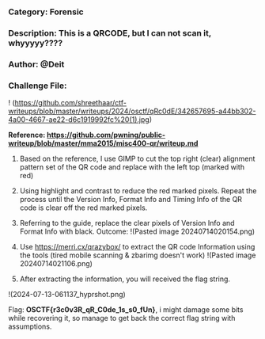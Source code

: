 ### Category: Forensic
### Description: This is a QRCODE, but I can not scan it, whyyyyy????
### Author: @Deit
### Challenge File:

! (https://github.com/shreethaar/ctf-writeups/blob/master/writeups/2024/osctf/qRc0dE/342657695-a44bb302-4a00-4667-ae22-d6c1919992fc%20(1).jpg)

**Reference: https://github.com/pwning/public-writeup/blob/master/mma2015/misc400-qr/writeup.md**

1. Based on the reference, I use GIMP to cut the top right (clear) alignment pattern set of the QR code and replace with the left top (marked with red)
2. Using highlight and contrast to reduce the red marked pixels. Repeat the process until the Version Info, Format Info and Timing Info of the QR code is clear off the red marked pixels.
3. Referring to the guide, replace the clear pixels of Version Info and Format Info with black. 
Outcome: 
!(Pasted image 20240714020154.png)

4. Use https://merri.cx/qrazybox/ to extract the QR code Information using the tools (tired mobile scanning & zbarimg doesn't work)
!(Pasted image 20240714021106.png)
5. After extracting the information, you will received the flag string. 

!(2024-07-13-061137_hyprshot.png)

Flag: **OSCTF{r3c0v3R_qR_C0de_1s_s0_fUn}**, i might damage some bits while recovering it, so manage to get back the correct flag string with assumptions.
